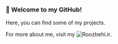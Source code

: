 ### 👋 Welcome to my GitHub!

Here, you can find some of my projects. 

For more about me, visit my ![Roozbehi.ir](http://Roozbehi.ir).
